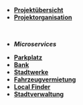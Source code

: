 * [**Projektübersicht**](_einleitung/projektuebersicht)
* [**Projektorganisation**](_einleitung/projektorganisation)

<br>

- ***Microservices***

* [**Parkplatz**](parkplatz/index)
* [**Bank**](bank/index)
* [**Stadtwerke**](stadtwerke/index)
* [**Fahrzeugvermietung**](fahrzeugvermietung/index)
* [**Local Finder**](localfinder/index)
* [**Stadtverwaltung**](stadtverwaltung/index)

